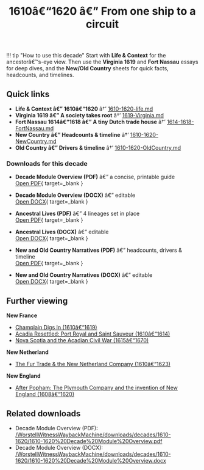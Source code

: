 ﻿---
title: 1610â€“1620 â€” From one ship to a circuit
summary: Decade overview with quick links to narrative, event essays, and context sheets.
---

!!! tip "How to use this decade"
    Start with **Life & Context** for the ancestorâ€™s-eye view. Then use the **Virginia 1619** and **Fort Nassau** essays for deep dives, and the **New/Old Country** sheets for quick facts, headcounts, and timelines.

## Quick links

- **Life & Context â€” 1610â€“1620** â†’ [1610-1620-life.md](./1610-1620-life.md)
- **Virginia 1619 â€” A society takes root** â†’ [1619-Virginia.md](./1619-Virginia.md)
- **Fort Nassau 1614â€“1618 â€” A tiny Dutch trade house** â†’ [1614-1618-FortNassau.md](./1614-1618-FortNassau.md)
- **New Country â€” Headcounts & timeline** â†’ [1610-1620-NewCountry.md](./1610-1620-NewCountry.md)
- **Old Country â€” Drivers & timeline** â†’ [1610-1620-OldCountry.md](./1610-1620-OldCountry.md)

### Downloads for this decade

- **Decade Module Overview (PDF)** â€” a concise, printable guide  
  [Open PDF](../../downloads/decades/1610-1620/1610-1620-Decade-Module-Overview.pdf){ target=_blank }

- **Decade Module Overview (DOCX)** â€” editable  
  [Open DOCX](../../downloads/decades/1610-1620/1610-1620-Decade-Module-Overview.docx){ target=_blank }

- **Ancestral Lives (PDF)** â€” 4 lineages set in place  
  [Open PDF](../../downloads/decades/1610-1620/1610-1620-Ancestral-Lives.pdf){ target=_blank }

- **Ancestral Lives (DOCX)** â€” editable  
  [Open DOCX](../../downloads/decades/1610-1620/1610-1620-Ancestral-Lives.docx){ target=_blank }

- **New and Old Country Narratives (PDF)** â€” headcounts, drivers & timeline  
  [Open PDF](../../downloads/decades/1610-1620/1610-1620-New-and-Old-Country-Narratives.pdf){ target=_blank }

- **New and Old Country Narratives (DOCX)** â€” editable  
  [Open DOCX](../../downloads/decades/1610-1620/1610-1620-New-and-Old-Country-Narratives.docx){ target=_blank }

## Further viewing
**New France**
- [Champlain Digs In (1610â€“1619)](https://www.youtube.com/watch?v=N5qUXncJQEw)
- [Acadia Resettled: Port Royal and Saint Sauveur (1610â€“1614)](https://www.youtube.com/watch?v=1i_vYWdmYZc)
- [Nova Scotia and the Acadian Civil War (1615â€“1670)](https://www.youtube.com/watch?v=62G4y03u9Wc)

**New Netherland**
- [The Fur Trade & the New Netherland Company (1610â€“1623)](https://www.youtube.com/watch?v=czeFItz476U)

**New England**
- [After Popham: The Plymouth Company and the invention of New England (1608â€“1620)](https://www.youtube.com/watch?v=A6xei_7wNuc)














## Related downloads
- Decade Module Overview (PDF): [/WorstellWitnessWaybackMachine/downloads/decades/1610-1620/1610-1620%20Decade%20Module%20Overview.pdf](/WorstellWitnessWaybackMachine/downloads/decades/1610-1620/1610-1620%20Decade%20Module%20Overview.pdf)
- Decade Module Overview (DOCX): [/WorstellWitnessWaybackMachine/downloads/decades/1610-1620/1610-1620%20Decade%20Module%20Overview.docx](/WorstellWitnessWaybackMachine/downloads/decades/1610-1620/1610-1620%20Decade%20Module%20Overview.docx)

